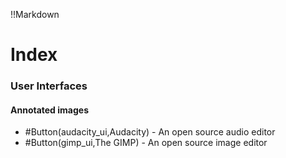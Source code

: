 !!Markdown
# Index


### User Interfaces
#### Annotated images
* #Button(audacity_ui,Audacity) - An open source audio editor
* #Button(gimp_ui,The GIMP) - An open source image editor


